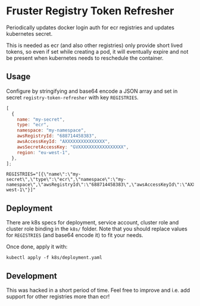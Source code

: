 # Fruster Registry Token Refresher

Periodically updates docker login auth for ecr registries and updates kubernetes secret.

This is needed as ecr (and also other registries) only provide short lived tokens, so even if set while
creating a pod, it will eventually expire and not be present when kubernetes needs to reschedule the container.

## Usage

Configure by stringifying and base64 encode a JSON array and set in secret `registry-token-refresher` with key `REGISTRIES`.

```javascript
[
  {
    name: "my-secret",
    type: "ecr",
    namespace: "my-namespace",
    awsRegistryId: "688714458383",
    awsAccessKeyId: "AXXXXXXXXXXXXXXX",
    awsSecretAccessKey: "GVXXXXXXXXXXXXXXXXX",
    region: "eu-west-1",
  },
];
```

```
REGISTRIES="[{\"name\":\"my-secret\",\"type\":\"ecr\",\"namespace\":\"my-namespace\",\"awsRegistryId\":\"688714458383\",\"awsAccessKeyId\":\"AXXXXXXXXXXXXXXX\",\"awsSecretAccessKey\":\"GVXXXXXXXXXXXXXXXXX\",\"region\":\"eu-west-1\"}]"
```

## Deployment

There are k8s specs for deployment, service account, cluster role and cluster role binding in the `k8s/` folder.
Note that you should replace values for `REGISTRIES` (and base64 encode it) to fit your needs.

Once done, apply it with:

```
kubectl apply -f k8s/deployment.yaml
```

## Development

This was hacked in a short period of time. Feel free to improve and i.e. add support for other registries more than ecr!
